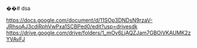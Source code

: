 ��#   d s a  

https://docs.google.com/document/d/11SOp3DNDsN9rzaV-JRhsoAJ3cdiRphVwPxa1SCBPed0/edit?usp=drivesdk
 
https://drive.google.com/drive/folders/1_mOv6LjAQZJam7GBOiVKAUMK2zYVAvFJ